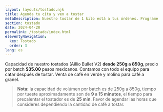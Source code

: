 ```yaml
---
layout: layouts/tostado.njk
title: Agenda tu cita y ven a tostar
metaDescription: Nuestro tostar de 1 kilo está a tus órdenes. Programe su tiempo y estaremos listos para usted.
section: tostado
date: 2024-04-20
permalink: /tostado/index.html
eleventyNavigation:
  key: Tostado
  order: 3
lang: es
---
```


Capacidad de nuestro tostados (Aillio Bullet V2) __desde 250g a 850g__, precio por batch __$35.00__ pesos mexicanos. Contamos con todo el equipo para catar después de tostar. Venta de café en verde y molino para café a granel.

> __Nota__: la capacidad de volúmen por batch es de 250g a 850g, tiempo por tueste aproximadamente son de __9 a 15 minutos__, el tiempo para precalentar el tostador es de __25 min__. Favor de agendar las horas que consideres dependiendo la cantidad de café a tostar.

